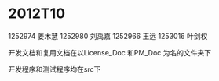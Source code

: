 # 2012T10
1252974 姜木慧	
1252980 刘禹嘉
1252966 王远
1253016 叶剑权

开发文档和复用文档在以License_Doc 和PM_Doc 为名的文件夹下

开发程序和测试程序均在src下